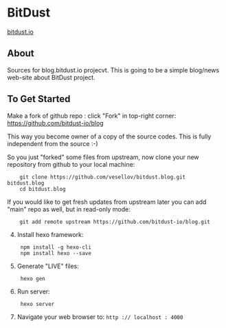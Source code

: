 # BitDust

[bitdust.io](https://bitdust.io)


## About

Sources for blog.bitdust.io projecvt.
This is going to be a simple blog/news web-site about BitDust project.



## To Get Started


Make a fork of github repo : click "Fork" in top-right corner: https://github.com/bitdust-io/blog

This way you become owner of a copy of the source codes. This is fully independent from the source :-)


So you just "forked" some files from upstream, now clone your new repository from github to your local machine:

        git clone https://github.com/vesellov/bitdust.blog.git bitdust.blog
        cd bitdust.blog


If you would like to get fresh updates from upstream later you can add "main" repo as well, but in read-only mode:

        git add remote upstream https://github.com/bitdust-io/blog.git 


4. Install hexo framework:

        npm install -g hexo-cli
        npm install hexo --save


5. Generate "LIVE" files:

        hexo gen


6. Run server:

        hexo server



7. Navigate your web browser to: ``` http :// localhost : 4000 ```


